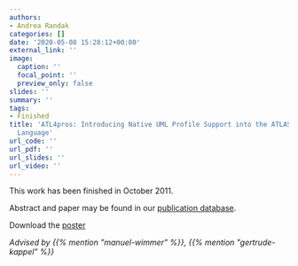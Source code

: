 ```yaml
---
authors:
- Andrea Randak
categories: []
date: '2020-05-08 15:28:12+00:00'
external_link: ''
image:
  caption: ''
  focal_point: ''
  preview_only: false
slides: ''
summary: ''
tags:
- Finished
title: 'ATL4pros: Introducing Native UML Profile Support into the ATLAS Transformation
  Language'
url_code: ''
url_pdf: ''
url_slides: ''
url_video: ''
---
```


This work has been finished in October 2011.

Abstract and paper may be found in our <a class="external" href="http://publik.tuwien.ac.at/showentry.php?ID=199788&amp;lang=2">publication database</a>.

 Download the [poster](https://www.big.tuwien.ac.at/app/uploads/2016/10/Randak_poster.pdf)

*Advised by {{% mention "manuel-wimmer" %}}, {{% mention "gertrude-kappel" %}}*
